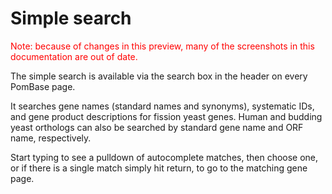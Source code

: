 # Simple search

<div style="color: red">
  Note: because of changes in this preview, many of the screenshots in
  this documentation are out of date.
</div>

The simple search is available via the search box in the header on every
PomBase page.

It searches gene names (standard names and synonyms), systematic IDs,
and gene product descriptions for fission yeast genes. Human and
budding yeast orthologs can also be searched by standard gene name and
ORF name, respectively.

Start typing to see a pulldown of autocomplete matches, then choose
one, or if there is a single match simply hit return, to go to the
matching gene page.
